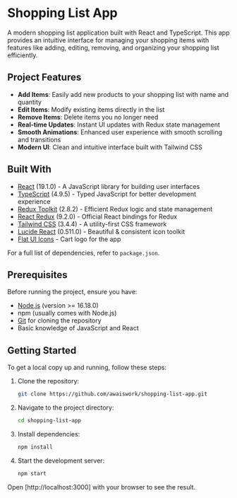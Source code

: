 # Shopping List App

A modern shopping list application built with React and TypeScript. This app provides an intuitive interface for managing your shopping items with features like adding, editing, removing, and organizing your shopping list efficiently.

## Project Features

-   **Add Items**: Easily add new products to your shopping list with name and quantity
-   **Edit Items**: Modify existing items directly in the list
-   **Remove Items**: Delete items you no longer need
-   **Real-time Updates**: Instant UI updates with Redux state management
-   **Smooth Animations**: Enhanced user experience with smooth scrolling and transitions
-   **Modern UI**: Clean and intuitive interface built with Tailwind CSS

## Built With

-   [React](https://reactjs.org/) (19.1.0) - A JavaScript library for building user interfaces
-   [TypeScript](https://www.typescriptlang.org/) (4.9.5) - Typed JavaScript for better development experience
-   [Redux Toolkit](https://redux-toolkit.js.org/) (2.8.2) - Efficient Redux logic and state management
-   [React Redux](https://react-redux.js.org/) (9.2.0) - Official React bindings for Redux
-   [Tailwind CSS](https://tailwindcss.com/) (3.4.4) - A utility-first CSS framework
-   [Lucide React](https://lucide.dev/) (0.511.0) - Beautiful & consistent icon toolkit
-   [Flat UI Icons](https://www.flaticon.com/) - Cart logo for the app

For a full list of dependencies, refer to `package.json`.

## Prerequisites

Before running the project, ensure you have:

-   [Node.js](https://nodejs.org/) (version >= 16.18.0)
-   npm (usually comes with Node.js)
-   [Git](https://git-scm.com/) for cloning the repository
-   Basic knowledge of JavaScript and React

## Getting Started

To get a local copy up and running, follow these steps:

1. Clone the repository:

    ```bash
    git clone https://github.com/awaiswork/shopping-list-app.git
    ```

2. Navigate to the project directory:

    ```bash
    cd shopping-list-app
    ```

3. Install dependencies:

    ```bash
    npm install
    ```

4. Start the development server:

    ```bash
    npm start
    ```

Open [http://localhost:3000] with your browser to see the result.

